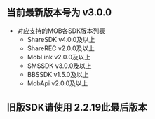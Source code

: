 ## 当前最新版本号为 v3.0.0
* 对应支持的MOB各SDK版本列表
    * ShareSDK  v4.0.0及以上
    * ShareREC  v2.0.0及以上
    * MobLink   v2.0.0及以上
    * SMSSDK    v3.0.0及以上
    * BBSSDK    v1.5.0及以上
    * MobApi    v2.0.0及以上
## 旧版SDK请使用 2.2.19此最后版本
